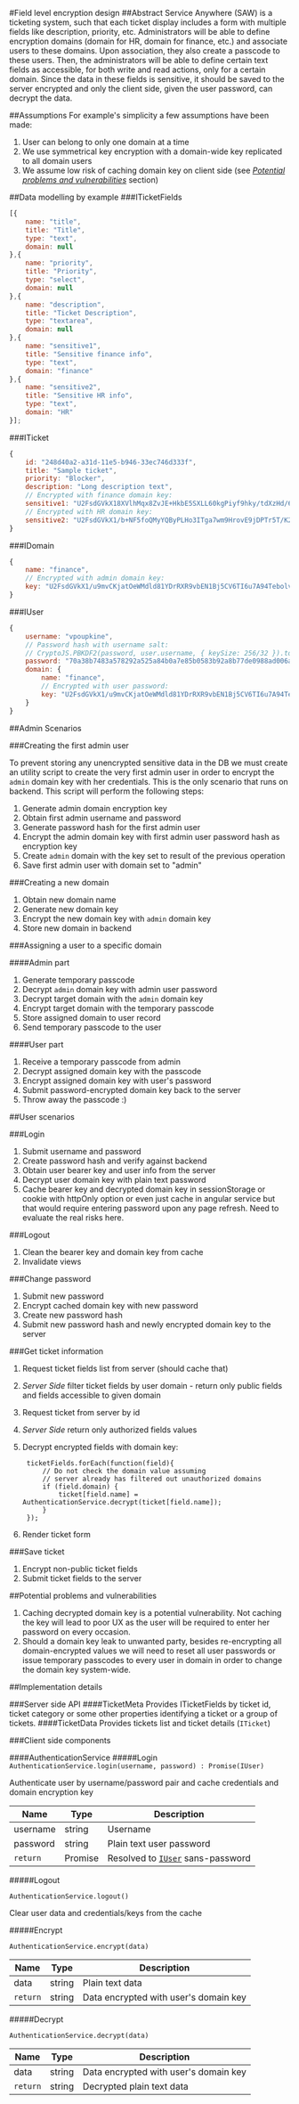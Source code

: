 #Field level encryption design
##Abstract
Service Anywhere (SAW) is a ticketing system, such that each ticket display includes a form with multiple fields 
like description, priority, etc. Administrators will be able to define encryption domains (domain for HR, domain for finance, etc.) 
and associate users to these domains. Upon association, they also create a passcode to these users. Then, the 
administrators will be able to define certain text fields as accessible, for both write and read actions, only for a 
certain domain. Since the data in these fields is sensitive, it should be saved to the server encrypted and only 
the client side, given the user password, can decrypt the data.

##Assumptions
For example's simplicity a few assumptions have been made:

1. User can belong to only one domain at a time
2. We use symmetrical key encryption with a domain-wide key replicated to all domain users
3. We assume low risk of caching domain key on client side (see [*Potential problems and vulnerabilities*](#potential-problems-and-vulnerabilities) section)

##Data modelling by example
###ITicketFields   
  
```JavaScript
[{
	name: "title",
	title: "Title",
	type: "text",
	domain: null
},{
	name: "priority",
	title: "Priority",
	type: "select",
	domain: null
},{
	name: "description",
	title: "Ticket Description",
	type: "textarea",
	domain: null
},{
	name: "sensitive1",
	title: "Sensitive finance info",
	type: "text",
	domain: "finance"
},{
	name: "sensitive2",
	title: "Sensitive HR info",
	type: "text",
	domain: "HR"
}];
```

###ITicket

```JavaScript
{
	id: "248d40a2-a31d-11e5-b946-33ec746d333f",
	title: "Sample ticket",
	priority: "Blocker",
	description: "Long description text",
	// Encrypted with finance domain key:
	sensitive1: "U2FsdGVkX18XVlhMqx8ZvJE+HkbE5SXLL60kgPiyf9hky/tdXzHd/6iVVtWxy5cr"
	// Encrypted with HR domain key:
	sensitive2: "U2FsdGVkX1/b+NF5foQMyYQByPLHo3ITga7wm9HrovE9jDPTr5T/K2OYRnpWU9bD"
}
```

###IDomain

```JavaScript
{
	name: "finance",
	// Encrypted with admin domain key:
	key: "U2FsdGVkX1/u9mvCKjatOeWMdld81YDrRXR9vbEN1Bj5CV6TI6u7A94TebolvFUL"
}
```

###IUser

```JavaScript
{
	username: "vpoupkine",
	// Password hash with username salt: 
	// CryptoJS.PBKDF2(password, user.username, { keySize: 256/32 }).toString();
	password: "70a38b7483a578292a525a84b0a7e85b0583b92a8b77de0988ad006a23e01f52",
	domain: {
		name: "finance",
		// Encrypted with user password:
		key: "U2FsdGVkX1/u9mvCKjatOeWMdld81YDrRXR9vbEN1Bj5CV6TI6u7A94TebolvFUL"
	}
}
```

##Admin Scenarios

###Creating the first admin user

To prevent storing any unencrypted sensitive data in the DB we must create an utility script to create the very first admin user
in order to encrypt the `admin` domain key with her credentials. This is the only scenario that runs on backend.
This script will perform the following steps:

1. Generate admin domain encryption key
2. Obtain first admin username and password
3. Generate password hash for the first admin user
4. Encrypt the admin domain key with first admin user password hash as encryption key
5. Create `admin` domain with the key set to result of the previous operation
6. Save first admin user with domain set to "admin"


###Creating a new domain

1. Obtain new domain name
2. Generate new domain key
3. Encrypt the new domain key with `admin` domain key
4. Store new domain in backend

###Assigning a user to a specific domain

####Admin part
1. Generate temporary passcode
2. Decrypt `admin` domain key with admin user password
3. Decrypt target domain with the `admin` domain key
4. Encrypt target domain with the temporary passcode
5. Store assigned domain to user record
6. Send temporary passcode to the user

####User part
1. Receive a temporary passcode from admin
2. Decrypt assigned domain key with the passcode
3. Encrypt assigned domain key with user's password
4. Submit password-encrypted domain key back to the server
5. Throw away the passcode :)


##User scenarios

###Login

1. Submit username and password
2. Create password hash and verify against backend
3. Obtain user bearer key and user info from the server
4. Decrypt user domain key with plain text password
5. Cache bearer key and decrypted domain key in sessionStorage or cookie with httpOnly option or even just cache in angular service 
but that would require entering password upon any page refresh. Need to evaluate the real risks here.

###Logout

1. Clean the bearer key and domain key from cache
2. Invalidate views

###Change password

1. Submit new password
2. Encrypt cached domain key with new password
3. Create new password hash
4. Submit new password hash and newly encrypted domain key to the server

###Get ticket information

1. Request ticket fields list from server (should cache that)
2. *Server Side* filter ticket fields by user domain - return only public fields and fields accessible to given domain
3. Request ticket from server by id
4. *Server Side* return only authorized fields values
5. Decrypt encrypted fields with domain key:
 
		ticketFields.forEach(function(field){
			// Do not check the domain value assuming 
			// server already has filtered out unauthorized domains
			if (field.domain) { 
				ticket[field.name] = AuthenticationService.decrypt(ticket[field.name]);
			}
		});
6. Render ticket form

###Save ticket

1. Encrypt non-public ticket fields
2. Submit ticket fields to the server


##Potential problems and vulnerabilities

1. Caching decrypted domain key is a potential vulnerability. Not caching the key will lead to poor UX as 
the user will be required to enter her password on every occasion.
2. Should a domain key leak to unwanted party, besides re-encrypting all domain-encrypted values we will need to reset all 
user passwords or issue temporary passcodes to every user in domain in order to change the domain key system-wide.


##Implementation details

###Server side API
####TicketMeta
Provides ITicketFields by ticket id, ticket category or some other properties identifying a ticket or a group of tickets.
####TicketData
Provides tickets list and ticket details (`ITicket`)

###Client side components

####AuthenticationService
#####Login
`AuthenticationService.login(username, password) : Promise(IUser)`

Authenticate user by username/password pair and cache credentials and domain encryption key

| Name | Type | Description |
|---|---|---|
| username | string | Username |
| password | string | Plain text user password |
| `return` | Promise | Resolved to [`IUser`](#iuser) sans-password |

#####Logout

`AuthenticationService.logout()`

Clear user data and credentials/keys from the cache

#####Encrypt

`AuthenticationService.encrypt(data)`

| Name | Type | Description |
|---|---|---|
| data | string | Plain text data |
| `return` | string | Data encrypted with user's domain key |

#####Decrypt

`AuthenticationService.decrypt(data)`

| Name | Type | Description |
|---|---|---|
| data | string | Data encrypted with user's domain key |
| `return` | string | Decrypted plain text data |

